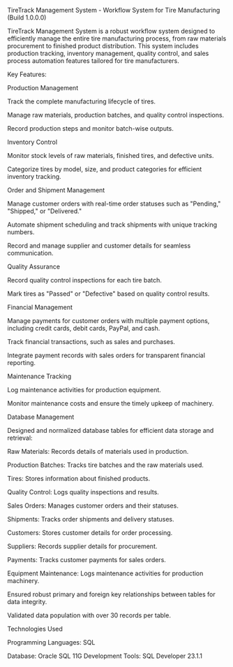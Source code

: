 TireTrack Management System - Workflow System for Tire Manufacturing (Build 1.0.0.0)

TireTrack Management System is a robust workflow system designed to efficiently manage the entire tire manufacturing process, from raw materials procurement to finished product distribution. This system includes production tracking, inventory management, quality control, and sales process automation features tailored for tire manufacturers.

Key Features:

Production Management

Track the complete manufacturing lifecycle of tires.

Manage raw materials, production batches, and quality control inspections.

Record production steps and monitor batch-wise outputs.

Inventory Control

Monitor stock levels of raw materials, finished tires, and defective units.

Categorize tires by model, size, and product categories for efficient inventory tracking.

Order and Shipment Management

Manage customer orders with real-time order statuses such as "Pending," "Shipped," or "Delivered."

Automate shipment scheduling and track shipments with unique tracking numbers.

Record and manage supplier and customer details for seamless communication.

Quality Assurance

Record quality control inspections for each tire batch.

Mark tires as "Passed" or "Defective" based on quality control results.

Financial Management

Manage payments for customer orders with multiple payment options, including credit cards, debit cards, PayPal, and cash.

Track financial transactions, such as sales and purchases.

Integrate payment records with sales orders for transparent financial reporting.

Maintenance Tracking

Log maintenance activities for production equipment.

Monitor maintenance costs and ensure the timely upkeep of machinery.

Database Management

Designed and normalized database tables for efficient data storage and retrieval:

Raw Materials: Records details of materials used in production.

Production Batches: Tracks tire batches and the raw materials used.

Tires: Stores information about finished products.

Quality Control: Logs quality inspections and results.

Sales Orders: Manages customer orders and their statuses.

Shipments: Tracks order shipments and delivery statuses.

Customers: Stores customer details for order processing.

Suppliers: Records supplier details for procurement.

Payments: Tracks customer payments for sales orders.

Equipment Maintenance: Logs maintenance activities for production machinery.

Ensured robust primary and foreign key relationships between tables for data integrity.

Validated data population with over 30 records per table.

Technologies Used

Programming Languages: SQL

Database: Oracle SQL 11G
Development Tools: SQL Developer 23.1.1